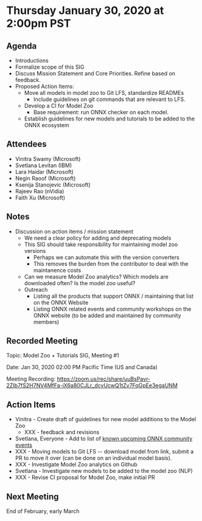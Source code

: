 <!--- SPDX-License-Identifier: Apache-2.0 -->

# Thursday January 30, 2020 at 2:00pm PST

## Agenda
* Introductions
* Formalize scope of this SIG
* Discuss Mission Statement and Core Priorities. Refine based on feedback.
* Proposed Action Items:
  * Move all models in model zoo to Git LFS, standardize READMEs
    * Include guidelines on git commands that are relevant to LFS.
  * Develop a CI for Model Zoo
    * Base requirement: run ONNX checker on each model.
  * Establish guidelines for new models and tutorials to be added to the ONNX ecosystem

## Attendees
* Vinitra Swamy (Microsoft)
* Svetlana Levitan (IBM)
* Lara Haidar (Microsoft)
* Negin Raoof (Microsoft)
* Ksenija Stanojevic (Microsoft)
* Rajeev Rao (nVidia)
* Faith Xu (Microsoft)

## Notes
* Discussion on action items / mission statement
  * We need a clear policy for adding and deprecating models
  * This SIG should take responsibility for maintaining model zoo versions
    * Perhaps we can automate this with the version converters
    * This removes the burden from the contributor to deal with the maintanence costs
  * Can we measure Model Zoo analytics? Which models are downloaded often? Is the model zoo useful?
  * Outreach
    * Listing all the products that support ONNX / maintaining that list on the ONNX Website
    * Listing ONNX related events and community workshops on the ONNX website (to be added and maintained by community members)

## Recorded Meeting
Topic: Model Zoo + Tutorials SIG, Meeting #1

Date: Jan 30, 2020 02:00 PM Pacific Time (US and Canada)

Meeting Recording:
https://zoom.us/rec/share/uuBsPavr-2ZIb7fS2H7NV4MfFa-iX6a80CJLr_dcyUcwQ1tZv7FqGpEe3egaUNM

## Action Items
- Vinitra - Create draft of guidelines for new model additions to the Model Zoo
  - XXX - feedback and revisions
- Svetlana, Everyone - Add to list of [known upcoming ONNX community events](../docs/CommunityEvents.md)
- XXX - Moving models to Git LFS -- download model from link, submit a PR to move it over (can be done on an individual model basis).
- XXX - Investigate Model Zoo analytics on Github
- Svetlana - Investigate new models to be added to the model zoo (NLP)
- XXX - Revise CI proposal for Model Zoo, make initial PR

## Next Meeting
End of February, early March
